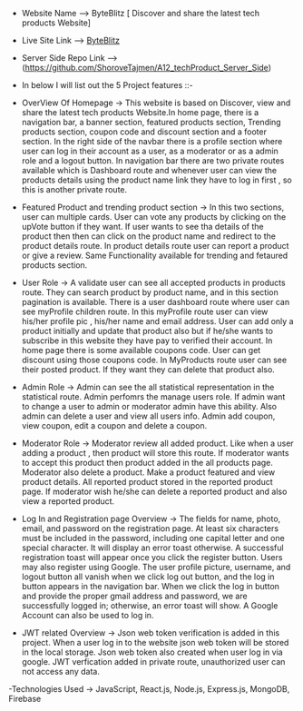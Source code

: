 - Website Name --> ByteBlitz [ Discover and share the latest tech products Website]
- Live Site Link --> [ByteBlitz](https://disgusted-skirt.surge.sh)
- Server Side Repo Link --> (https://github.com/ShoroveTajmen/A12_techProduct_Server_Side)

- In below I will list out the 5 Project features ::-

 - OverView Of Homepage ->
This website is based on Discover, view and share the latest tech products Website.In home page, there is a navigation bar, a banner section, featured products section, Trending products section, coupon code and discount section and a footer section. In the right side of the navbar there is a profile section where user can log in their account as a user, as a moderator or as a admin role and a logout button. In navigation bar there are two private routes available which is Dashboard route and whenever user can view the products details using the product name link they have to log in first , so this is another private route. 


 - Featured Product and trending product section ->
In this two sections, user can multiple cards. User can vote any products by clicking on the upVote button if they want. If user wants to see tha details of the product then then can click on the product name and redirect to the product details route. In product details route user can report a product or give a review. Same Functionality available for trending and fetaured products section. 

 - User Role ->
 A validate user can see all accepted products in products route. They can search product by product name, and in this section pagination is available. There is a user dashboard route where user can see myProfile children route. In this myProfile route user can view his/her profile pic , his/her name and email address. User can add only a product initially and update that product also but if he/she wants to subscribe in this website they have pay to verified their account. In home page there is some available coupons code. User can get discount using those coupons code. In MyProducts route user can see their posted product. If they want they can delete that product also.

  - Admin Role ->
  Admin can see the all statistical representation in the statistical route. Admin perfomrs the manage users role. If admin want to change a user to admin or moderator admin have this ability. Also admin can delete a user and view all users info. Admin add coupon, view coupon, edit a coupon and delete a coupon.

   - Moderator Role ->
   Moderator review all added product. Like when a user adding a product , then product will store this route. If moderator wants to accept this product then product added in the all products page. Moderator also delete a product. Make a product featured and view product details. All reported product stored in the reported product page. If moderator wish he/she can delete a reported product and also view a reported product.


- Log In and Registration page Overview -> 
The fields for name, photo, email, and password on the registration page. At least six characters must be included in the password, including one capital letter and one special character. It will display an error toast otherwise. A successful registration toast will appear once you click the register button. Users may also register using Google. The user profile picture, username, and logout button all vanish when we click log out button, and the log in button appears in the navigation bar. When we click the log in button and provide the proper gmail address and password, we are successfully logged in; otherwise, an error toast will show. A Google Account can also be used to log in. 


- JWT related Overview -> 
Json web token verification is added in this project. When a user log in to the website json web token will be stored in the local storage. Json web token also created when user log in via google. JWT verfication added in private route, unauthorized user can not access any data.

-Technologies Used -> JavaScript, React.js, Node.js, Express.js, MongoDB, Firebase



